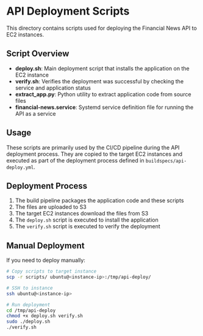 # API Deployment Scripts

This directory contains scripts used for deploying the Financial News API to EC2 instances.

## Script Overview

- **deploy.sh**: Main deployment script that installs the application on the EC2 instance
- **verify.sh**: Verifies the deployment was successful by checking the service and application status
- **extract_app.py**: Python utility to extract application code from source files
- **financial-news.service**: Systemd service definition file for running the API as a service

## Usage

These scripts are primarily used by the CI/CD pipeline during the API deployment process. They are copied to the target EC2 instances and executed as part of the deployment process defined in `buildspecs/api-deploy.yml`.

## Deployment Process

1. The build pipeline packages the application code and these scripts
2. The files are uploaded to S3
3. The target EC2 instances download the files from S3
4. The `deploy.sh` script is executed to install the application
5. The `verify.sh` script is executed to verify the deployment

## Manual Deployment

If you need to deploy manually:

```bash
# Copy scripts to target instance
scp -r scripts/ ubuntu@<instance-ip>:/tmp/api-deploy/

# SSH to instance
ssh ubuntu@<instance-ip>

# Run deployment
cd /tmp/api-deploy
chmod +x deploy.sh verify.sh
sudo ./deploy.sh
./verify.sh
``` 